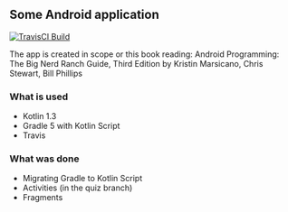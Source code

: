 Some Android application
---

[![TravisCI Build](https://travis-ci.org/hiper2d/android-playground.svg)](https://travis-ci.org/hiper2d/android-playground)

The app is created in scope or this book reading: Android Programming: The Big Nerd Ranch Guide, Third Edition by Kristin Marsicano, Chris Stewart, Bill Phillips

### What is used
* Kotlin 1.3
* Gradle 5 with Kotlin Script
* Travis

### What was done
* Migrating Gradle to Kotlin Script
* Activities (in the quiz branch)
* Fragments